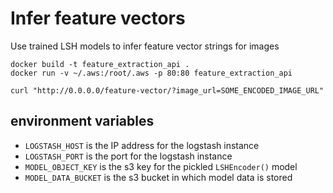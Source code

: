 # Infer feature vectors

Use trained LSH models to infer feature vector strings for images

```
docker build -t feature_extraction_api .
docker run -v ~/.aws:/root/.aws -p 80:80 feature_extraction_api
```

```
curl "http://0.0.0.0/feature-vector/?image_url=SOME_ENCODED_IMAGE_URL"
```

## environment variables

- `LOGSTASH_HOST` is the IP address for the logstash instance
- `LOGSTASH_PORT` is the port for the logstash instance
- `MODEL_OBJECT_KEY` is the s3 key for the pickled `LSHEncoder()` model
- `MODEL_DATA_BUCKET` is the s3 bucket in which model data is stored
